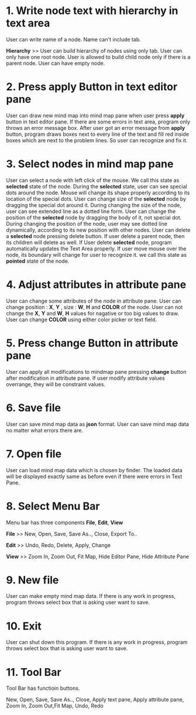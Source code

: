 # 1. Write node text with hierarchy in text area #
User can write name of a node. 
Name can't include tab.

__Hierarchy__ >> 
User can build hierarchy of nodes using only tab.
User can only have one root node.
User is allowed to build child node only if there is a parent node.
User can have empty node.

# 2. Press apply Button in text editor pane #
User can draw new mind map into mind map pane when user press __apply__ button in text editor pane.
If there are some errors in text area, program only throws an error message box.
After user got an error message from __apply__ button, program draws boxes next to every line of the text and fill red inside boxes which are next to the problem lines. So user can recognize and fix it.

# 3. Select nodes in mind map pane #
User can select a node with left click of the mouse. We call this state as __selected__ state of the node.
During the __selected__ state, user can see special dots around the node.
Mouse will change its shape properly according to its location of the special dots.
User can change size of the __selected__ node by dragging the special dot around it.
During changing the size of the node, user can see extended line as a dotted line form.
User can change the position of the __selected__ node by dragging the body of it, not special dot.
During changing the position of the node, user may see dotted line dynamically, according to its new position with other nodes.
User can delete a __selected__ node pressing delete button. 
If user delete a parent node, then its children will delete as well.
If User delete __selected__ node, program automatically updates the Text Area properly.
If user move mouse over the node, its boundary will change for user to recognize it. we call this state as __pointed__ state of the node.

# 4. Adjust attributes in attribute pane #
User can change some attributes of the node in attribute pane.
User can change position : __X__, __Y__ , size : __W__, __H__ and __COLOR__ of the node.
User can not change the __X__, __Y__ and __W__, __H__ values for nagative or too big values to draw.
User can change __COLOR__ using either color picker or text field.

# 5. Press change Button in attribute pane #
User can apply all modifications to mindmap pane pressing __change__ button after modification in attribute pane.
If user modify attribute values overrange, they will be constraint values. 
 
# 6. Save file #
User can save mind map data as __json__ format.
User can save mind map data no matter what errors there are.

# 7. Open file #
User can load mind map data which is chosen by finder.
The loaded data will be displayed exactly same as before even if there were errors in Text Pane.

# 8. Select Menu Bar #
Menu bar has three components __File__, __Edit__, __View__

__File__ >> New, Open, Save, Save As.., Close, Export To..

__Edit__ >> Undo, Redo, Delete, Apply, Change

__View__ >> Zoom In, Zoom Out, Fit Map, Hide Editor Pane, Hide Attribute Pane

# 9. New file #
User can make empty mind map data.
If there is any work in progress, program throws select box that is asking user want to save.

# 10. Exit #
User can shut down this program.
If there is any work in progress, program throws select box that is asking user want to save.

# 11. Tool Bar #
Tool Bar has functioin buttons.

New, Open, Save, Save As.., Close, Apply text pane,  Apply attribute pane, Zoom In, Zoom Out,Fit Map, Undo, Redo

